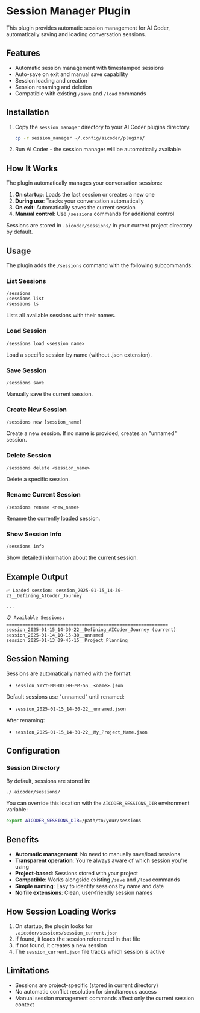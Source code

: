 # Session Manager Plugin

This plugin provides automatic session management for AI Coder, automatically saving and loading conversation sessions.

## Features

- Automatic session management with timestamped sessions
- Auto-save on exit and manual save capability
- Session loading and creation
- Session renaming and deletion
- Compatible with existing `/save` and `/load` commands

## Installation

1. Copy the `session_manager` directory to your AI Coder plugins directory:
   ```bash
   cp -r session_manager ~/.config/aicoder/plugins/
   ```

2. Run AI Coder - the session manager will be automatically available

## How It Works

The plugin automatically manages your conversation sessions:

1. **On startup**: Loads the last session or creates a new one
2. **During use**: Tracks your conversation automatically
3. **On exit**: Automatically saves the current session
4. **Manual control**: Use `/sessions` commands for additional control

Sessions are stored in `.aicoder/sessions/` in your current project directory by default.

## Usage

The plugin adds the `/sessions` command with the following subcommands:

### List Sessions
```
/sessions
/sessions list
/sessions ls
```
Lists all available sessions with their names.

### Load Session
```
/sessions load <session_name>
```
Load a specific session by name (without .json extension).

### Save Session
```
/sessions save
```
Manually save the current session.

### Create New Session
```
/sessions new [session_name]
```
Create a new session. If no name is provided, creates an "unnamed" session.

### Delete Session
```
/sessions delete <session_name>
```
Delete a specific session.

### Rename Current Session
```
/sessions rename <new_name>
```
Rename the currently loaded session.

### Show Session Info
```
/sessions info
```
Show detailed information about the current session.

## Example Output

```
✅ Loaded session: session_2025-01-15_14-30-22__Defining_AICoder_Journey

...

📋 Available Sessions:
============================================================
session_2025-01-15_14-30-22__Defining_AICoder_Journey (current)
session_2025-01-14_10-15-30__unnamed
session_2025-01-13_09-45-15__Project_Planning
```

## Session Naming

Sessions are automatically named with the format:
- `session_YYYY-MM-DD_HH-MM-SS__<name>.json`

Default sessions use "unnamed" until renamed:
- `session_2025-01-15_14-30-22__unnamed.json`

After renaming:
- `session_2025-01-15_14-30-22__My_Project_Name.json`

## Configuration

### Session Directory
By default, sessions are stored in:
```
./.aicoder/sessions/
```

You can override this location with the `AICODER_SESSIONS_DIR` environment variable:
```bash
export AICODER_SESSIONS_DIR=/path/to/your/sessions
```

## Benefits

- **Automatic management**: No need to manually save/load sessions
- **Transparent operation**: You're always aware of which session you're using
- **Project-based**: Sessions stored with your project
- **Compatible**: Works alongside existing `/save` and `/load` commands
- **Simple naming**: Easy to identify sessions by name and date
- **No file extensions**: Clean, user-friendly session names

## How Session Loading Works

1. On startup, the plugin looks for `.aicoder/sessions/session_current.json`
2. If found, it loads the session referenced in that file
3. If not found, it creates a new session
4. The `session_current.json` file tracks which session is active

## Limitations

- Sessions are project-specific (stored in current directory)
- No automatic conflict resolution for simultaneous access
- Manual session management commands affect only the current session context